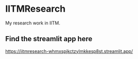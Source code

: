 # IITMResearch
My research work in IITM.



## Find the streamlit app here
https://iitmresearch-whmxspjkctzylmkkesp8st.streamlit.app/